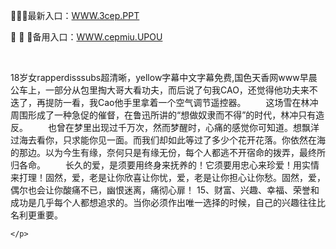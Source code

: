 <p>
	🤠🤠🤠最新入口：<a href="http://www.baidu.com/link?url=6MA2SWnO3Raqke39an_0PUxosM6ZrUGzi1BN9tNnlPW&wd">WWW.3cep.PPT</a> 
	<p>
		🧽
🧽
🧽备用入口：<a href="http://www.baidu.com/link?url=6MA2SWnO3Raqke39an_0PUxosM6ZrUGzi1BN9tNnlPW&wd">WWW.cepmiu.UPOU</a> 
	</p>
	<p>
		<br />
	</p>
	<p>
		18岁女rapperdisssubs超清晰，yellow字幕中文字幕免费,国色天香网www早晨公车上，一部分从包里掏大哥大看功夫，而后说了句我CAO，还觉得他功夫来不迭了，再提防一看，我Cao他手里拿着一个空气调节遥控器。
　　这场雪在林冲周围形成了一种急促的催督，在鲁迅所讲的“想做奴隶而不得”的时代，林冲只有造反。
　　也曾在梦里出现过千万次，然而梦醒时，心痛的感觉你可知道。想飘洋过海去看你，只求能你见一面。而我们却如此等过了多少个花开花落。你依然在海的那边。以为今生有缘，奈何只是有缘无份，每个人都逃不开宿命的拨弄，最终所归各命。
　　长久的爱，是须要用终身来抚养的！它须要用忠心来珍爱！用实情来打理！固然，爱，老是让你欣喜让你忧，爱，老是让你担心让你愁。固然，爱，偶尔也会让你酸痛不已，幽恨迷离，痛彻心扉！
	15、财富、兴趣、幸福、荣誉和成功是几乎每个人都想追求的。当你必须作出唯一选择的时候，自己的兴趣往往比名利更重要。

	</p>
